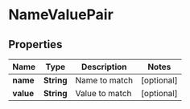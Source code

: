 

# NameValuePair


## Properties

| Name | Type | Description | Notes |
|------------ | ------------- | ------------- | -------------|
|**name** | **String** | Name to match |  [optional] |
|**value** | **String** | Value to match |  [optional] |



